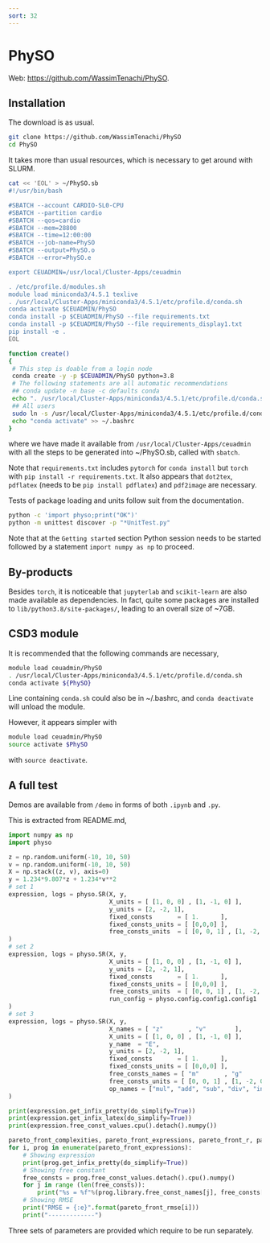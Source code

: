 ```yaml
---
sort: 32
---
```


# PhySO

Web: <https://github.com/WassimTenachi/PhySO>.

## Installation

The download is as usual.

```bash
git clone https://github.com/WassimTenachi/PhySO
cd PhySO
```

It takes more than usual resources, which is necessary to get around with SLURM.

```bash
cat << 'EOL' > ~/PhySO.sb
#!/usr/bin/bash

#SBATCH --account CARDIO-SL0-CPU
#SBATCH --partition cardio
#SBATCH --qos=cardio
#SBATCH --mem=28800
#SBATCH --time=12:00:00
#SBATCH --job-name=PhySO
#SBATCH --output=PhySO.o
#SBATCH --error=PhySO.e

export CEUADMIN=/usr/local/Cluster-Apps/ceuadmin

. /etc/profile.d/modules.sh
module load miniconda3/4.5.1 texlive
. /usr/local/Cluster-Apps/miniconda3/4.5.1/etc/profile.d/conda.sh
conda activate $CEUADMIN/PhySO
conda install -p $CEUADMIN/PhySO --file requirements.txt
conda install -p $CEUADMIN/PhySO --file requirements_display1.txt
pip install -e .
EOL

function create()
{
 # This step is doable from a login node
 conda create -y -p $CEUADMIN/PhySO python=3.8
 # The following statements are all automatic recommendations
 ## conda update -n base -c defaults conda
 echo ". /usr/local/Cluster-Apps/miniconda3/4.5.1/etc/profile.d/conda.sh" >> ~/.bashrc
 ## All users
 sudo ln -s /usr/local/Cluster-Apps/miniconda3/4.5.1/etc/profile.d/conda.sh /etc/profile.d/conda.sh
 echo "conda activate" >> ~/.bashrc
}
```

where we have made it available from `/usr/local/Cluster-Apps/ceuadmin` with all the steps to be generated into ~/PhySO.sb, called with `sbatch`.

Note that `requirements.txt` includes `pytorch` for `conda install` but `torch` with `pip install -r requirements.txt`. It also appears that `dot2tex`, `pdflatex` (needs to be `pip install pdflatex`) and `pdf2image` are necessary.

Tests of package loading and units follow suit from the documentation.

```bash
python -c 'import physo;print("OK")'
python -m unittest discover -p "*UnitTest.py"
```

Note that at the `Getting started` section Python session needs to be started followed by a statement `import numpy as np` to proceed.

## By-products

Besides `torch`, it is noticeable that `jupyterlab` and `scikit-learn` are also made available as dependencies. In fact, quite some packages are installed to `lib/python3.8/site-packages/`, leading to an overall size of ~7GB.

## CSD3 module

It is recommended that the following commands are necessary,

```bash
module load ceuadmin/PhySO
. /usr/local/Cluster-Apps/miniconda3/4.5.1/etc/profile.d/conda.sh
conda activate ${PhySO}
```

Line containing `conda.sh` could also be in ~/.bashrc, and `conda deactivate` will unload the module.

However, it appears simpler with

```bash
module load ceuadmin/PhySO
source activate $PhySO
```

with `source deactivate`.

## A full test

Demos are available from `/demo` in forms of both `.ipynb` and `.py`.

This is extracted from README.md,

```python
import numpy as np
import physo

z = np.random.uniform(-10, 10, 50)
v = np.random.uniform(-10, 10, 50)
X = np.stack((z, v), axis=0)
y = 1.234*9.807*z + 1.234*v**2
# set 1
expression, logs = physo.SR(X, y,
                            X_units = [ [1, 0, 0] , [1, -1, 0] ],
                            y_units = [2, -2, 1],
                            fixed_consts       = [ 1.      ],
                            fixed_consts_units = [ [0,0,0] ],
                            free_consts_units  = [ [0, 0, 1] , [1, -2, 0] ],
)
# set 2
expression, logs = physo.SR(X, y,
                            X_units = [ [1, 0, 0] , [1, -1, 0] ],
                            y_units = [2, -2, 1],
                            fixed_consts       = [ 1.      ],
                            fixed_consts_units = [ [0,0,0] ],
                            free_consts_units  = [ [0, 0, 1] , [1, -2, 0] ],
                            run_config = physo.config.config1.config1
)
# set 3
expression, logs = physo.SR(X, y,
                            X_names = [ "z"       , "v"        ],
                            X_units = [ [1, 0, 0] , [1, -1, 0] ],
                            y_name  = "E",
                            y_units = [2, -2, 1],
                            fixed_consts       = [ 1.      ],
                            fixed_consts_units = [ [0,0,0] ],
                            free_consts_names = [ "m"       , "g"        ],
                            free_consts_units = [ [0, 0, 1] , [1, -2, 0] ],
                            op_names = ["mul", "add", "sub", "div", "inv", "n2", "sqrt", "neg", "exp", "log", "sin", "cos"]
)

print(expression.get_infix_pretty(do_simplify=True))
print(expression.get_infix_latex(do_simplify=True))
print(expression.free_const_values.cpu().detach().numpy())

pareto_front_complexities, pareto_front_expressions, pareto_front_r, pareto_front_rmse = logs.get_pareto_front()
for i, prog in enumerate(pareto_front_expressions):
    # Showing expression
    print(prog.get_infix_pretty(do_simplify=True))
    # Showing free constant
    free_consts = prog.free_const_values.detach().cpu().numpy()
    for j in range (len(free_consts)):
        print("%s = %f"%(prog.library.free_const_names[j], free_consts[j]))
    # Showing RMSE
    print("RMSE = {:e}".format(pareto_front_rmse[i]))
    print("-------------")
```

Three sets of parameters are provided which require to be run separately.
